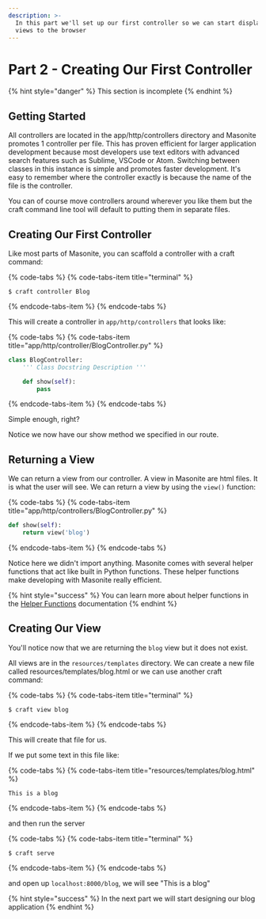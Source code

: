 ```yaml
---
description: >-
  In this part we'll set up our first controller so we can start displaying
  views to the browser
---
```


# Part 2 - Creating Our First Controller

{% hint style="danger" %}
This section is incomplete
{% endhint %}

## Getting Started

All controllers are located in the app/http/controllers directory and Masonite promotes 1 controller per file. This has proven efficient for larger application development because most developers use text editors with advanced search features such as Sublime, VSCode or Atom. Switching between classes in this instance is simple and promotes faster development. It's easy to remember where the controller exactly is because the name of the file is the controller.

You can of course move controllers around wherever you like them but the craft command line tool will default to putting them in separate files.

## Creating Our First Controller

Like most parts of Masonite, you can scaffold a controller with a craft command:

{% code-tabs %}
{% code-tabs-item title="terminal" %}
```text
$ craft controller Blog
```
{% endcode-tabs-item %}
{% endcode-tabs %}

This will create a controller in `app/http/controllers` that looks like:

{% code-tabs %}
{% code-tabs-item title="app/http/controller/BlogController.py" %}
```python
class BlogController:
    ''' Class Docstring Description '''

    def show(self):
        pass
```
{% endcode-tabs-item %}
{% endcode-tabs %}

Simple enough, right?

Notice we now have our show method we specified in our route.

## Returning a View

We can return a view from our controller. A view in Masonite are html files. It is what the user will see. We can return a view by using the `view()` function:

{% code-tabs %}
{% code-tabs-item title="app/http/controllers/BlogController.py" %}
```python
def show(self):
    return view('blog')
```
{% endcode-tabs-item %}
{% endcode-tabs %}

Notice here we didn't import anything. Masonite comes with several helper functions that act like built in Python functions. These helper functions make developing with Masonite really efficient.

{% hint style="success" %}
You can learn more about helper functions in the [Helper Functions](../the-basics/helper-functions.md) documentation
{% endhint %}

## Creating Our View

You'll notice now that we are returning the `blog` view but it does not exist.

All views are in the `resources/templates` directory. We can create a new file called resources/templates/blog.html or we can use another craft command:

{% code-tabs %}
{% code-tabs-item title="terminal" %}
```text
$ craft view blog
```
{% endcode-tabs-item %}
{% endcode-tabs %}

This will create that file for us.

If we put some text in this file like:

{% code-tabs %}
{% code-tabs-item title="resources/templates/blog.html" %}
```markup
This is a blog
```
{% endcode-tabs-item %}
{% endcode-tabs %}

and then run the server

{% code-tabs %}
{% code-tabs-item title="terminal" %}
```text
$ craft serve
```
{% endcode-tabs-item %}
{% endcode-tabs %}

and open up `localhost:8000/blog`, we will see "This is a blog"

{% hint style="success" %}
In the next part we will start designing our blog application
{% endhint %}

